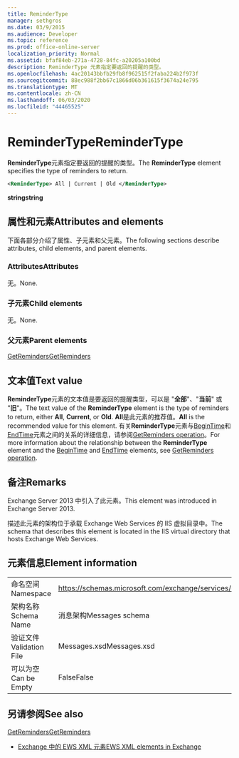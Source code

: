 ```yaml
---
title: ReminderType
manager: sethgros
ms.date: 03/9/2015
ms.audience: Developer
ms.topic: reference
ms.prod: office-online-server
localization_priority: Normal
ms.assetid: bfaf84eb-271a-4728-84fc-a20205a100bd
description: ReminderType 元素指定要返回的提醒的类型。
ms.openlocfilehash: 4ac20143bbfb29fb8f962515f2faba224b2f973f
ms.sourcegitcommit: 88ec988f2bb67c1866d06b361615f3674a24e795
ms.translationtype: MT
ms.contentlocale: zh-CN
ms.lasthandoff: 06/03/2020
ms.locfileid: "44465525"
---
```

# <a name="remindertype"></a><span data-ttu-id="78e7b-103">ReminderType</span><span class="sxs-lookup"><span data-stu-id="78e7b-103">ReminderType</span></span>

<span data-ttu-id="78e7b-104">**ReminderType**元素指定要返回的提醒的类型。</span><span class="sxs-lookup"><span data-stu-id="78e7b-104">The **ReminderType** element specifies the type of reminders to return.</span></span> 
  
```XML
<ReminderType> All | Current | Old </ReminderType>
```

 <span data-ttu-id="78e7b-105">**string**</span><span class="sxs-lookup"><span data-stu-id="78e7b-105">**string**</span></span>
## <a name="attributes-and-elements"></a><span data-ttu-id="78e7b-106">属性和元素</span><span class="sxs-lookup"><span data-stu-id="78e7b-106">Attributes and elements</span></span>

<span data-ttu-id="78e7b-107">下面各部分介绍了属性、子元素和父元素。</span><span class="sxs-lookup"><span data-stu-id="78e7b-107">The following sections describe attributes, child elements, and parent elements.</span></span>
  
### <a name="attributes"></a><span data-ttu-id="78e7b-108">Attributes</span><span class="sxs-lookup"><span data-stu-id="78e7b-108">Attributes</span></span>

<span data-ttu-id="78e7b-109">无。</span><span class="sxs-lookup"><span data-stu-id="78e7b-109">None.</span></span>
  
### <a name="child-elements"></a><span data-ttu-id="78e7b-110">子元素</span><span class="sxs-lookup"><span data-stu-id="78e7b-110">Child elements</span></span>

<span data-ttu-id="78e7b-111">无。</span><span class="sxs-lookup"><span data-stu-id="78e7b-111">None.</span></span>
  
### <a name="parent-elements"></a><span data-ttu-id="78e7b-112">父元素</span><span class="sxs-lookup"><span data-stu-id="78e7b-112">Parent elements</span></span>

[<span data-ttu-id="78e7b-113">GetReminders</span><span class="sxs-lookup"><span data-stu-id="78e7b-113">GetReminders</span></span>](getreminders.md)
  
## <a name="text-value"></a><span data-ttu-id="78e7b-114">文本值</span><span class="sxs-lookup"><span data-stu-id="78e7b-114">Text value</span></span>

<span data-ttu-id="78e7b-115">**ReminderType**元素的文本值是要返回的提醒类型，可以是 "**全部**"、"**当前**" 或 "**旧**"。</span><span class="sxs-lookup"><span data-stu-id="78e7b-115">The text value of the **ReminderType** element is the type of reminders to return, either **All**, **Current**, or **Old**.</span></span> <span data-ttu-id="78e7b-116">**All**是此元素的推荐值。</span><span class="sxs-lookup"><span data-stu-id="78e7b-116">**All** is the recommended value for this element.</span></span> <span data-ttu-id="78e7b-117">有关**ReminderType**元素与[BeginTime](begintime.md)和[EndTime](endtime-remindermessagedatatype.md)元素之间的关系的详细信息，请参阅[GetReminders operation](getreminders-operation.md)。</span><span class="sxs-lookup"><span data-stu-id="78e7b-117">For more information about the relationship between the **ReminderType** element and the [BeginTime](begintime.md) and [EndTime](endtime-remindermessagedatatype.md) elements, see [GetReminders operation](getreminders-operation.md).</span></span>
  
## <a name="remarks"></a><span data-ttu-id="78e7b-118">备注</span><span class="sxs-lookup"><span data-stu-id="78e7b-118">Remarks</span></span>

<span data-ttu-id="78e7b-119">Exchange Server 2013 中引入了此元素。</span><span class="sxs-lookup"><span data-stu-id="78e7b-119">This element was introduced in Exchange Server 2013.</span></span>
  
<span data-ttu-id="78e7b-120">描述此元素的架构位于承载 Exchange Web Services 的 IIS 虚拟目录中。</span><span class="sxs-lookup"><span data-stu-id="78e7b-120">The schema that describes this element is located in the IIS virtual directory that hosts Exchange Web Services.</span></span>
  
## <a name="element-information"></a><span data-ttu-id="78e7b-121">元素信息</span><span class="sxs-lookup"><span data-stu-id="78e7b-121">Element information</span></span>

|||
|:-----|:-----|
|<span data-ttu-id="78e7b-122">命名空间</span><span class="sxs-lookup"><span data-stu-id="78e7b-122">Namespace</span></span>  <br/> |https://schemas.microsoft.com/exchange/services/2006/messages  <br/> |
|<span data-ttu-id="78e7b-123">架构名称</span><span class="sxs-lookup"><span data-stu-id="78e7b-123">Schema Name</span></span>  <br/> |<span data-ttu-id="78e7b-124">消息架构</span><span class="sxs-lookup"><span data-stu-id="78e7b-124">Messages schema</span></span>  <br/> |
|<span data-ttu-id="78e7b-125">验证文件</span><span class="sxs-lookup"><span data-stu-id="78e7b-125">Validation File</span></span>  <br/> |<span data-ttu-id="78e7b-126">Messages.xsd</span><span class="sxs-lookup"><span data-stu-id="78e7b-126">Messages.xsd</span></span>  <br/> |
|<span data-ttu-id="78e7b-127">可以为空</span><span class="sxs-lookup"><span data-stu-id="78e7b-127">Can be Empty</span></span>  <br/> |<span data-ttu-id="78e7b-128">False</span><span class="sxs-lookup"><span data-stu-id="78e7b-128">False</span></span>  <br/> |
   
## <a name="see-also"></a><span data-ttu-id="78e7b-129">另请参阅</span><span class="sxs-lookup"><span data-stu-id="78e7b-129">See also</span></span>



[<span data-ttu-id="78e7b-130">GetReminders</span><span class="sxs-lookup"><span data-stu-id="78e7b-130">GetReminders</span></span>](getreminders.md)


- [<span data-ttu-id="78e7b-131">Exchange 中的 EWS XML 元素</span><span class="sxs-lookup"><span data-stu-id="78e7b-131">EWS XML elements in Exchange</span></span>](ews-xml-elements-in-exchange.md)

